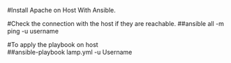 #Install Apache on Host With Ansible.


#Check the connection with the host if they are reachable.
##ansible all -m ping -u username 


#To apply the playbook on host  
##ansible-playbook lamp.yml -u Username 
